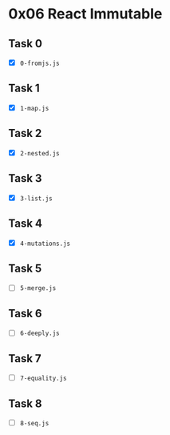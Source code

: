# 0x06 React Immutable

## Task 0

- [x] `0-fromjs.js`

## Task 1

- [x] `1-map.js`

## Task 2

- [x] `2-nested.js`

## Task 3

- [x] `3-list.js`

## Task 4

- [x] `4-mutations.js`

## Task 5

- [ ] `5-merge.js`

## Task 6

- [ ] `6-deeply.js`

## Task 7

- [ ] `7-equality.js`

## Task 8

- [ ] `8-seq.js`
